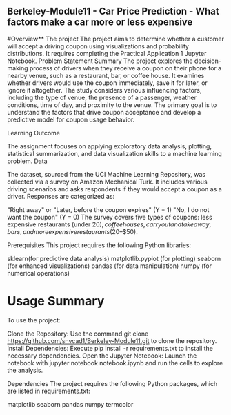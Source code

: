## Berkeley-Module11 - Car Price Prediction - What factors make a car more or less expensive

#Overview**
The project The project aims to determine whether a customer will accept a driving coupon using visualizations and probability distributions. It requires completing the Practical Application 1 Jupyter Notebook.
Problem Statement Summary
The project explores the decision-making process of drivers when they receive a coupon on their phone for a nearby venue, such as a restaurant, bar, or coffee house. It examines whether drivers would use the coupon immediately, save it for later, or ignore it altogether. The study considers various influencing factors, including the type of venue, the presence of a passenger, weather conditions, time of day, and proximity to the venue. The primary goal is to understand the factors that drive coupon acceptance and develop a predictive model for coupon usage behavior.

Learning Outcome

The assignment focuses on applying exploratory data analysis, plotting, statistical summarization, and data visualization skills to a machine learning problem.
Data

The dataset, sourced from the UCI Machine Learning Repository, was collected via a survey on Amazon Mechanical Turk. It includes various driving scenarios and asks respondents if they would accept a coupon as a driver. Responses are categorized as:

"Right away" or "Later, before the coupon expires" (Y = 1)
"No, I do not want the coupon" (Y = 0)
The survey covers five types of coupons: less expensive restaurants (under $20), coffee houses, carryout and takeaway, bars, and more expensive restaurants ($20–$50).

Prerequisites
This project requires the following Python libraries:
 

sklearn(for predictive data analysis)
matplotlib.pyplot (for plotting)
seaborn (for enhanced visualizations)
pandas (for data manipulation)
numpy (for numerical operations)


# Usage Summary
To use the project:

Clone the Repository: Use the command git clone https://github.com/snvcad1/Berkeley-Module11.git to clone the repository.
Install Dependencies: Execute pip install -r requirements.txt to install the necessary dependencies.
Open the Jupyter Notebook: Launch the notebook with jupyter notebook notebook.ipynb and run the cells to explore the analysis.

Dependencies
The project requires the following Python packages, which are listed in requirements.txt:

matplotlib
seaborn
pandas
numpy
termcolor
